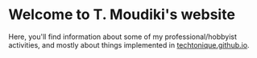 # Welcome to T. Moudiki's website

Here, you'll find information about some of my professional/hobbyist activities, and mostly about things implemented in [techtonique.github.io](https://techtonique.github.io).
